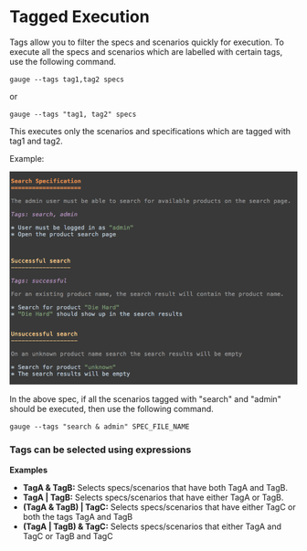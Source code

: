 # Tagged Execution

Tags allow you to filter the specs and scenarios quickly for execution. To execute all the specs and scenarios which are labelled with certain tags, use the following command.

````
gauge --tags tag1,tag2 specs
````
or
````
gauge --tags "tag1, tag2" specs
````
This executes only the scenarios and specifications which are tagged with tag1 and tag2.

Example:

![Spec](../specifications/images/spec.png "Specification")

In the above spec, if all the scenarios tagged with "search" and "admin" should be executed, then use the following command.

````
gauge --tags "search & admin" SPEC_FILE_NAME
````


### Tags can be selected using expressions
__Examples__
* __TagA & TagB:__  Selects specs/scenarios that have both TagA and TagB.
* __TagA | TagB:__  Selects specs/scenarios that have either TagA or TagB.
* __(TagA & TagB) | TagC:__  Selects specs/scenarios that have either TagC or both the tags TagA and TagB
* __(TagA | TagB) & TagC:__  Selects specs/scenarios that either TagA and TagC or TagB and TagC

